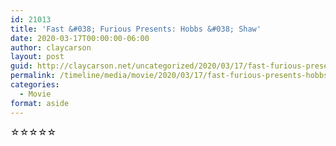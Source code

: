 ```yaml
---
id: 21013
title: 'Fast &#038; Furious Presents: Hobbs &#038; Shaw'
date: 2020-03-17T00:00:00-06:00
author: claycarson
layout: post
guid: http://claycarson.net/uncategorized/2020/03/17/fast-furious-presents-hobbs-shaw/
permalink: /timeline/media/movie/2020/03/17/fast-furious-presents-hobbs-shaw/
categories:
  - Movie
format: aside
---
```

<div class="media-details"></div>

<div class="media-creator"></div>

<div class="media-rating">☆☆☆☆☆</div>